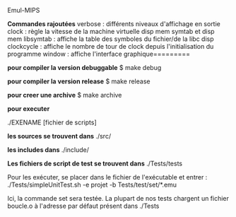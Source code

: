 Emul-MIPS

**Commandes rajoutées**
verbose : différents niveaux d'affichage en sortie
clock : règle la vitesse de la machine virtuelle
disp mem symtab et disp mem libsymtab : affiche la table des symboles du fichier/de la libc
disp clockcycle : affiche le nombre de tour de clock depuis l'initialisation du programme
window : affiche l'interface graphique=========


**pour compiler la version debuggable**
$ make debug 

**pour compiler la version release**
$ make release

**pour creer une archive**
$ make archive


**pour executer**

  ./EXENAME [fichier de scripts] 



**les sources se trouvent dans**
./src/

**les includes dans**
./include/ 

**Les fichiers de script de test se trouvent dans**
./Tests/tests

Pour les exécuter, se placer dans le fichier de l'exécutable et entrer :
./Tests/simpleUnitTest.sh -e projet -b Tests/test/set/*.emu

Ici, la commande set sera testée.
La plupart de nos tests chargent un fichier boucle.o à l'adresse par défaut présent dans ./Tests
